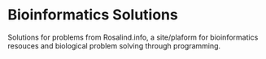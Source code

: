 # Bioinformatics Solutions

Solutions for problems from Rosalind.info, a site/plaform for bioinformatics resouces and biological problem 
solving through programming.

